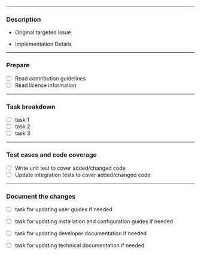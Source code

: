 

<!-- If a section or line item is not applicable, please put `NA` at the end of the line -->

-------------------

### Description

- Original targeted issue
  <!-- Mention original `feature request` or `bug` which is being addressed -->

- Implementation Details
  <!-- Communicate high level analysis and implementation approach -->


-------------------

### Prepare

- [ ] Read contribution guidelines
- [ ] Read license information

-------------------

### Task breakdown

<!-- 
Please create a separate issue for each non-trivial task. Refer to the link below for help.
(https://docs.github.com/en/issues/tracking-your-work-with-issues/creating-an-issue#creating-an-issue-from-a-task-list-item) 
-->

- [ ] task 1
- [ ] task 2
- [ ] task 3

-------------------

### Test cases and code coverage

- [ ] Write unit test to cover added/changed code
- [ ] Update integration tests to cover added/changed code

-------------------

### Document the changes

<!-- 
Please create one issue for all non-trivial tasks. Refer to the link below for help.
(https://docs.github.com/en/issues/tracking-your-work-with-issues/creating-an-issue#creating-an-issue-from-a-task-list-item)
-->

- [ ] task for updating user guides if needed
- [ ] task for updating installation and configuration guides if needed 
- [ ] task for updating developer documentation if needed
- [ ] task for updating technical documentation if needed

